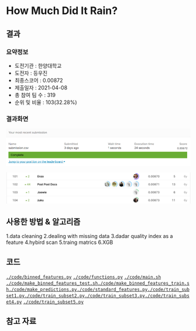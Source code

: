 # How Much Did It Rain?

## 결과

### 요약정보

- 도전기관 : 한양대학교
- 도전자 : 등우진
- 최종스코어 : 0.00872
- 제출일자 : 2021-04-08
- 총 참여 팀 수 : 319
- 순위 및 비율 : 103(32.28%)

### 결과화면

![score](./img/score.png)

![leaderboard](./img/leaderboard.png)

## 사용한 방법 & 알고리즘

1.data cleaning
2.dealing with missing data
3.dadar quality index as a feature
4.hybird scan
5.traing matrics
6.XGB

## 코드

[`./code/binned_features.py`](./binned_features.py)
[`./code/functions.py`](./functions.py)
[`./code/main.sh`](./main.sh)
[`./code/make_binned_features_test.sh`](./make_binned_features_test.sh)[`./code/make_binned_features_train.sh`](./make_binned_features_train.sh)[`./code/make_predictions.py`](./make_predictions.py)[`./code/standard_features.py`](./standard_features.py)[`./code/train_subset1.py`](./train_subset1.py)[`./code/train_subset2.py`](./train_subset2.py)[`./code/train_subset3.py`](./train_subset3.py)[`./code/train_subset4.py`](./train_subset4.py)
[`./code/train_subset5.py`](./train_subset5.py)

## 참고 자료
